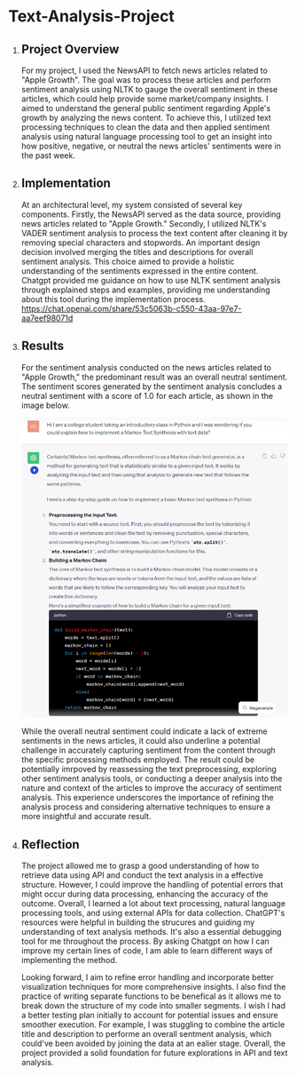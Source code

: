 # Text-Analysis-Project
 

1. **Project Overview** 
   -
   For my project, I used the NewsAPI to fetch news articles related to "Apple Growth". The goal was to process these articles and perform sentiment analysis using NLTK to gauge the overall sentiment in these articles, which could help provide some market/company insights. I aimed to understand the general public sentiment regarding Apple's growth by analyzing the news content. To achieve this, I utilized text processing techniques to clean the data and then applied sentiment analysis using natural language processing tool to get an insight into how positive, negative, or neutral the news articles' sentiments were in the past week.
   
2. **Implementation**
   -
   At an architectural level, my system consisted of several key components. Firstly, the NewsAPI served as the data source, providing news articles related to "Apple Growth." Secondly, I utilized NLTK's VADER sentiment analysis to process the text content after cleaning it by removing special characters and stopwords. An important design decision involved merging the titles and descriptions for overall sentiment analysis. This choice aimed to provide a holistic understanding of the sentiments expressed in the entire content. Chatgpt provided me guidance on how to use NLTK sentiment analysis through explained steps and examples, providing me understanding about this tool during the implementation process.
   https://chat.openai.com/share/53c5063b-c550-43aa-97e7-aa7eef98071d
3. **Results**
   -
   For the sentiment analysis conducted on the news articles related to "Apple Growth," the predominant result was an overall neutral sentiment. The sentiment scores generated by the sentiment analysis concludes a neutral sentiment with a score of 1.0 for each article, as shown in the image below.
 
   ![Alt text](image.png) 

     
   While the overall neutral sentiment could indicate a lack of extreme sentiments in the news articles, it could also underline a potential challenge in accurately capturing sentiment from the content through the specific processing methods employed. The result could be potentially imrpoved by reassessing the text preprocessing, exploring other sentiment analysis tools, or conducting a deeper analysis into the nature and context of the articles to improve the accuracy of sentiment analysis. This experience underscores the importance of refining the analysis process and considering alternative techniques to ensure a more insightful and accurate result. 
4. **Reflection**
   -
   The project allowed me to grasp a good understanding of how to retrieve data using API and conduct the text analysis in a effective structure. However, I could improve the handling of potential errors that might occur during data processing, enhancing the accuracy of the outcome. Overall, I learned a lot about text processing, natural language processing tools, and using external APIs for data collection. ChatGPT's resources were helpful in building the strucures and guiding my understanding of text analysis methods. It's also a essential debugging tool for me throughout the process. By asking Chatgpt on how I can improve my certain lines of code, I am able to learn different ways of implementing the method.
   
   Looking forward, I aim to refine error handling and incorporate better visualization techniques for more comprehensive insights. I also find the practice of writing separate functions to be benefical as it allows me to break down the structure of my code into smaller segments. I wish I had a better testing plan initially to account for potential issues and ensure smoother execution. For example, I was stuggling to combine the article title and description to performe an overall sentment analysis, which could've been avoided by joining the data at an ealier stage. Overall, the project provided a solid foundation for future explorations in API and text analysis. 
